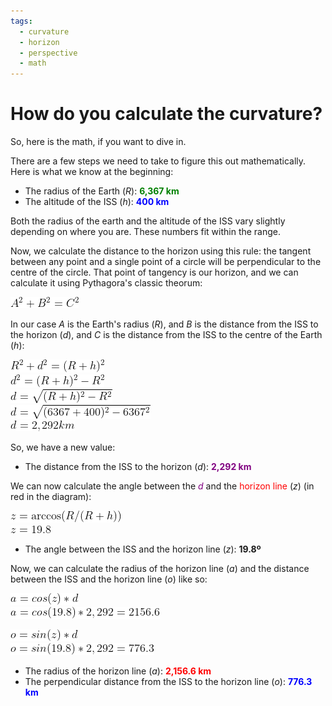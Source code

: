 ```yaml
---
tags:
  - curvature
  - horizon
  - perspective
  - math
---
```

# How do you calculate the curvature?

So, here is the math, if you want to dive in.

There are a few steps we need to take to figure this out mathematically. Here is what we know at the beginning:

* The radius of the Earth (*R*): <span style="color: green">**6,367 km**</span>
* The altitude of the ISS (*h*): <span style="color: blue">**400 km**</span>

Both the radius of the earth and the altitude of the ISS vary slightly depending on where you are. These numbers fit within the range.

Now, we calculate the distance to the horizon using this rule: the tangent between any point and a single point of a circle will be perpendicular to the centre of the circle. That point of tangency is our horizon, and we can calculate it using Pythagora's classic theorum:

![A^2 + B^2 = C^2](/images/alone/latex_curvature_pythagora.gif)

In our case *A* is the Earth's radius (*R*), and *B* is the distance from the ISS to the horizon (*d*), and *C* is the distance from the ISS to the centre of the Earth (*h*):

![R^2 + d^2 = (R+h)^2](/images/alone/latex_curvature_R_squared.gif)<br/>
![d^2 = (R+h)^2 - R^2](/images/alone/latex_curvature_D_squared.gif)<br/>
![d = \sqrt{(R+h)^2 - R^2}](/images/alone/latex_curvature_D_step1.gif)<br/>
![d = \sqrt{(6367+400)^2 - 6367^2}](/images/alone/latex_curvature_D_step2.gif)<br/>
![d = 2,292 km](/images/alone/latex_curvature_D.gif)<br/>

So, we have a new value:

* The distance from the ISS to the horizon (*d*): <span style="color: purple">**2,292 km**</span>

We can now calculate the angle between the <span style="color: purple">*d*</span> and the <span style="color: red">horizon line</span> (*z*) (in red in the diagram):

![z = \arccos(R / (R+h))](/images/alone/latex_curvature_z_step1.gif)<br/>
![z = 19.8](/images/alone/latex_curvature_z.gif)<br/>

* The angle between the ISS and the horizon line (*z*): <span color="black">**19.8º**</span>

Now, we can calculate the radius of the horizon line (*a*) and the distance between the ISS and the horizon line (*o*) like so:

![a = cos(z) * d](/images/alone/latex_curvature_a_step1.gif)<br/>
![a = cos(19.8) * 2,292 = 2156.6](/images/alone/latex_curvature_a.gif)<br/>

![o = sin(z) * d](/images/alone/latex_curvature_o_step1.gif)<br/>
![o = sin(19.8) * 2,292 = 776.3](/images/alone/latex_curvature_o.gif)<br/>

* The radius of the horizon line (*a*): <span style="color: red">**2,156.6 km**</span>
* The perpendicular distance from the ISS to the horizon line (*o*): <span style="color: blue">**776.3 km**</span>
